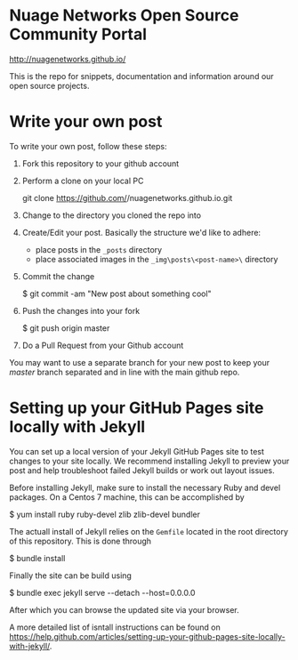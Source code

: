 # Nuage Networks Open Source Community Portal

http://nuagenetworks.github.io/

This is the repo for snippets, documentation and information around our open source projects.


# Write your own post

To write your own post, follow these steps:
1. Fork this repository to your github account
2. Perform a clone on your local PC

   git clone https://github.com/<githubhandle>/nuagenetworks.github.io.git 

3. Change to the directory you cloned the repo into

4. Create/Edit your post. Basically the structure we'd like to adhere:
   
    - place posts in the `_posts` directory
    - place associated images in the `_img\posts\<post-name>\` directory

5. Commit the change

   $ git commit -am "New post about something cool"

6. Push the changes into your fork

   $ git push origin master

7. Do a Pull Request from your Github account


You may want to use a separate branch for your new post to keep your _master_ branch separated and in line with the main github repo.


# Setting up your GitHub Pages site locally with Jekyll

You can set up a local version of your Jekyll GitHub Pages site to test changes to your site locally. We recommend installing Jekyll to preview your post and help troubleshoot failed Jekyll builds or work out layout issues. 

Before installing Jekyll, make sure to install the necessary Ruby and devel packages. On a Centos 7 machine, this can be accomplished by

   $ yum install ruby ruby-devel zlib zlib-devel bundler

The actuall install of Jekyll relies on the `Gemfile` located in the root directory of this repository. This is done through

   $ bundle install

Finally the site can be build using

   $ bundle exec jekyll serve --detach --host=0.0.0.0

After which you can browse the updated site via your browser.

A more detailed list of isntall instructions can be found on https://help.github.com/articles/setting-up-your-github-pages-site-locally-with-jekyll/.

